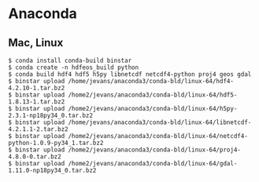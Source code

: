 Anaconda
========

Mac, Linux
----------

    $ conda install conda-build binstar
    $ conda create -n hdfeos_build python
    $ conda build hdf4 hdf5 h5py libnetcdf netcdf4-python proj4 geos gdal
    $ binstar upload /home/jevans/anaconda3/conda-bld/linux-64/hdf4-4.2.10-1.tar.bz2
    $ binstar upload /home2/jevans/anaconda3/conda-bld/linux-64/hdf5-1.8.13-1.tar.bz2
    $ binstar upload /home2/jevans/anaconda3/conda-bld/linux-64/h5py-2.3.1-np18py34_0.tar.bz2
    $ binstar upload /home/jevans/anaconda3/conda-bld/linux-64/libnetcdf-4.2.1.1-2.tar.bz2
    $ binstar upload /home2/jevans/anaconda3/conda-bld/linux-64/netcdf4-python-1.0.9-py34_1.tar.bz2
    $ binstar upload /home2/jevans/anaconda3/conda-bld/linux-64/proj4-4.8.0-0.tar.bz2
    $ binstar upload /home2/jevans/anaconda3/conda-bld/linux-64/gdal-1.11.0-np18py34_0.tar.bz2


